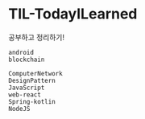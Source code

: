 # TIL-TodayILearned
공부하고 정리하기!
~~~
android
blockchain

ComputerNetwork
DesignPattern
JavaScript
web-react
Spring-kotlin
NodeJS
~~~
